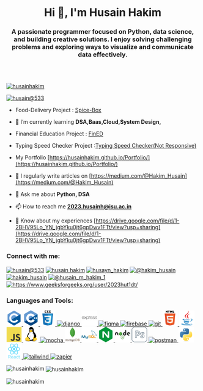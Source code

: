<h1 align="center">Hi 👋, I'm Husain Hakim</h1>
<h3 align="center">A passionate programmer focused on Python, data science, and building creative solutions. I enjoy solving challenging problems and exploring ways to visualize and communicate data effectively.</h3>
<BR><BR>

<p align="left"> <a href="https://github.com/ryo-ma/github-profile-trophy"><img src="https://github-profile-trophy.vercel.app/?username=husainhakim" alt="husainhakim" /></a> </p>

<p align="left"> <a href="https://twitter.com/Husain@533" target="blank"><img src="https://img.shields.io/twitter/follow/husain@533?logo=twitter&style=for-the-badge" alt="husain@533" /></a> </p>

- Food-Delivery Project : [Spice-Box](https://github.com/husainhakim/Food-Delivery)

- 🌱 I’m currently learning **DSA,Baas,Cloud,System Design,**

- Financial Education Project : [FinED](https://github.com/husainhakim/Fined)

- Typing Speed Checker Project :[Typing Speed Checker(Not Responsive)](https://github.com/husainhakim/Typing-Speed-Checker)

- My Portfolio [https://husainhakim.github.io/Portfolio/](https://husainhakim.github.io/Portfolio/)

- 📝 I regularly write articles on [https://medium.com/@Hakim_Husain](https://medium.com/@Hakim_Husain)

- 💬 Ask me about **Python, DSA**

- 📫 How to reach me **2023.husainh@isu.ac.in**

- 📄 Know about my experiences [https://drive.google.com/file/d/1-2BHV95Lo_YN_jgbYku0jt6gpDwv1FTt/view?usp=sharing](https://drive.google.com/file/d/1-2BHV95Lo_YN_jgbYku0jt6gpDwv1FTt/view?usp=sharing)

<h3 align="left">Connect with me:</h3>
<p align="left">
<a href="https://twitter.com/husain@533" target="blank"><img align="center" src="https://raw.githubusercontent.com/rahuldkjain/github-profile-readme-generator/master/src/images/icons/Social/twitter.svg" alt="husain@533" height="30" width="40" /></a>
<a href="https://linkedin.com/in/husain hakim" target="blank"><img align="center" src="https://raw.githubusercontent.com/rahuldkjain/github-profile-readme-generator/master/src/images/icons/Social/linked-in-alt.svg" alt="husain hakim" height="30" width="40" /></a>
<a href="https://instagram.com/husayn_hakim" target="blank"><img align="center" src="https://raw.githubusercontent.com/rahuldkjain/github-profile-readme-generator/master/src/images/icons/Social/instagram.svg" alt="husayn_hakim" height="30" width="40" /></a>
<a href="https://medium.com/@hakim_husain" target="blank"><img align="center" src="https://raw.githubusercontent.com/rahuldkjain/github-profile-readme-generator/master/src/images/icons/Social/medium.svg" alt="@hakim_husain" height="30" width="40" /></a>
<a href="https://www.leetcode.com/hakim_husain" target="blank"><img align="center" src="https://raw.githubusercontent.com/rahuldkjain/github-profile-readme-generator/master/src/images/icons/Social/leet-code.svg" alt="hakim_husain" height="30" width="40" /></a>
<a href="https://www.hackerearth.com/@husain_m_hakim_1" target="blank"><img align="center" src="https://raw.githubusercontent.com/rahuldkjain/github-profile-readme-generator/master/src/images/icons/Social/hackerearth.svg" alt="@husain_m_hakim_1" height="30" width="40" /></a>
<a href="https://auth.geeksforgeeks.org/user/https://www.geeksforgeeks.org/user/2023hut1dt/" target="blank"><img align="center" src="https://raw.githubusercontent.com/rahuldkjain/github-profile-readme-generator/master/src/images/icons/Social/geeks-for-geeks.svg" alt="https://www.geeksforgeeks.org/user/2023hut1dt/" height="30" width="40" /></a>
</p>

<h3 align="left">Languages and Tools:</h3>
<p align="left"> <a href="https://www.cprogramming.com/" target="_blank" rel="noreferrer"> <img src="https://raw.githubusercontent.com/devicons/devicon/master/icons/c/c-original.svg" alt="c" width="40" height="40"/> </a> <a href="https://www.w3schools.com/cpp/" target="_blank" rel="noreferrer"> <img src="https://raw.githubusercontent.com/devicons/devicon/master/icons/cplusplus/cplusplus-original.svg" alt="cplusplus" width="40" height="40"/> </a> <a href="https://www.w3schools.com/css/" target="_blank" rel="noreferrer"> <img src="https://raw.githubusercontent.com/devicons/devicon/master/icons/css3/css3-original-wordmark.svg" alt="css3" width="40" height="40"/> </a> <a href="https://www.djangoproject.com/" target="_blank" rel="noreferrer"> <img src="https://cdn.worldvectorlogo.com/logos/django.svg" alt="django" width="40" height="40"/> </a> <a href="https://expressjs.com" target="_blank" rel="noreferrer"> <img src="https://raw.githubusercontent.com/devicons/devicon/master/icons/express/express-original-wordmark.svg" alt="express" width="40" height="40"/> </a> <a href="https://www.figma.com/" target="_blank" rel="noreferrer"> <img src="https://www.vectorlogo.zone/logos/figma/figma-icon.svg" alt="figma" width="40" height="40"/> </a> <a href="https://firebase.google.com/" target="_blank" rel="noreferrer"> <img src="https://www.vectorlogo.zone/logos/firebase/firebase-icon.svg" alt="firebase" width="40" height="40"/> </a> <a href="https://git-scm.com/" target="_blank" rel="noreferrer"> <img src="https://www.vectorlogo.zone/logos/git-scm/git-scm-icon.svg" alt="git" width="40" height="40"/> </a> <a href="https://www.w3.org/html/" target="_blank" rel="noreferrer"> <img src="https://raw.githubusercontent.com/devicons/devicon/master/icons/html5/html5-original-wordmark.svg" alt="html5" width="40" height="40"/> </a> <a href="https://www.java.com" target="_blank" rel="noreferrer"> <img src="https://raw.githubusercontent.com/devicons/devicon/master/icons/java/java-original.svg" alt="java" width="40" height="40"/> </a> <a href="https://developer.mozilla.org/en-US/docs/Web/JavaScript" target="_blank" rel="noreferrer"> <img src="https://raw.githubusercontent.com/devicons/devicon/master/icons/javascript/javascript-original.svg" alt="javascript" width="40" height="40"/> </a> <a href="https://www.linux.org/" target="_blank" rel="noreferrer"> <img src="https://raw.githubusercontent.com/devicons/devicon/master/icons/linux/linux-original.svg" alt="linux" width="40" height="40"/> </a> <a href="https://mochajs.org" target="_blank" rel="noreferrer"> <img src="https://www.vectorlogo.zone/logos/mochajs/mochajs-icon.svg" alt="mocha" width="40" height="40"/> </a> <a href="https://www.mongodb.com/" target="_blank" rel="noreferrer"> <img src="https://raw.githubusercontent.com/devicons/devicon/master/icons/mongodb/mongodb-original-wordmark.svg" alt="mongodb" width="40" height="40"/> </a> <a href="https://www.mysql.com/" target="_blank" rel="noreferrer"> <img src="https://raw.githubusercontent.com/devicons/devicon/master/icons/mysql/mysql-original-wordmark.svg" alt="mysql" width="40" height="40"/> </a> <a href="https://www.nginx.com" target="_blank" rel="noreferrer"> <img src="https://raw.githubusercontent.com/devicons/devicon/master/icons/nginx/nginx-original.svg" alt="nginx" width="40" height="40"/> </a> <a href="https://nodejs.org" target="_blank" rel="noreferrer"> <img src="https://raw.githubusercontent.com/devicons/devicon/master/icons/nodejs/nodejs-original-wordmark.svg" alt="nodejs" width="40" height="40"/> </a> <a href="https://www.photoshop.com/en" target="_blank" rel="noreferrer"> <img src="https://raw.githubusercontent.com/devicons/devicon/master/icons/photoshop/photoshop-line.svg" alt="photoshop" width="40" height="40"/> </a> <a href="https://postman.com" target="_blank" rel="noreferrer"> <img src="https://www.vectorlogo.zone/logos/getpostman/getpostman-icon.svg" alt="postman" width="40" height="40"/> </a> <a href="https://www.python.org" target="_blank" rel="noreferrer"> <img src="https://raw.githubusercontent.com/devicons/devicon/master/icons/python/python-original.svg" alt="python" width="40" height="40"/> </a> <a href="https://reactjs.org/" target="_blank" rel="noreferrer"> <img src="https://raw.githubusercontent.com/devicons/devicon/master/icons/react/react-original-wordmark.svg" alt="react" width="40" height="40"/> </a> <a href="https://tailwindcss.com/" target="_blank" rel="noreferrer"> <img src="https://www.vectorlogo.zone/logos/tailwindcss/tailwindcss-icon.svg" alt="tailwind" width="40" height="40"/> </a> <a href="https://zapier.com" target="_blank" rel="noreferrer"> <img src="https://www.vectorlogo.zone/logos/zapier/zapier-icon.svg" alt="zapier" width="40" height="40"/> </a> </p>

<p><img align="left" src="https://github-readme-stats.vercel.app/api/top-langs?username=husainhakim&show_icons=true&locale=en&layout=compact" alt="husainhakim" /></p>

<p>&nbsp;<img align="center" src="https://github-readme-stats.vercel.app/api?username=husainhakim&show_icons=true&locale=en" alt="husainhakim" /></p>

<p><img align="center" src="https://github-readme-streak-stats.herokuapp.com/?user=husainhakim&" alt="husainhakim" /></p>
